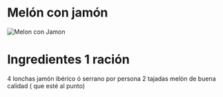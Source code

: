 # Melón con jamón

![Melon con Jamon](https://img-global.cpcdn.com/recipes/recipes_20122_v1393347503_receta_foto_00020122/751x532cq70/jamon-con-melon-foto-principal.jpg)

# Ingredientes	1 ración
4 lonchas jamón ibérico ó serrano por persona
2 tajadas melón de buena calidad ( que esté al punto)


